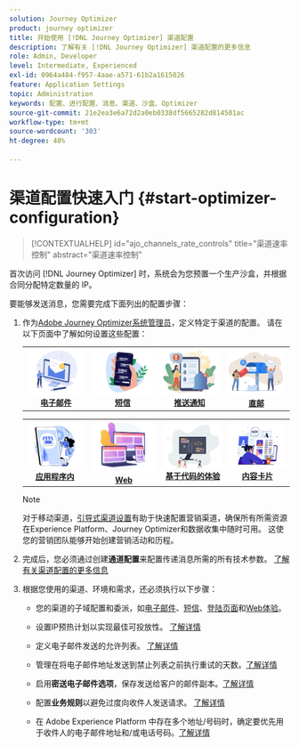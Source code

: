 ```yaml
---
solution: Journey Optimizer
product: journey optimizer
title: 开始使用 [!DNL Journey Optimizer] 渠道配置
description: 了解有关 [!DNL Journey Optimizer] 渠道配置的更多信息
role: Admin, Developer
level: Intermediate, Experienced
exl-id: 0964a484-f957-4aae-a571-61b2a1615026
feature: Application Settings
topic: Administration
keywords: 配置、进行配置、消息、渠道、沙盒、Optimizer
source-git-commit: 21e2ea3e6a72d2a0eb0338df5665282d814501ac
workflow-type: tm+mt
source-wordcount: '303'
ht-degree: 48%

---
```



# 渠道配置快速入门 {#start-optimizer-configuration}

>[!CONTEXTUALHELP]
>id="ajo_channels_rate_controls"
>title="渠道速率控制"
>abstract="渠道速率控制"

首次访问 [!DNL Journey Optimizer] 时，系统会为您预置一个生产沙盒，并根据合同分配特定数量的 IP。

要能够发送消息，您需要完成下面列出的配置步骤：

1. 作为[Adobe Journey Optimizer系统管理员](../start/path/administrator.md)，定义特定于渠道的配置。 请在以下页面中了解如何设置这些配置：

   <table style="table-layout:fixed"><tr style="border: 0;">
    <td><a href="../email/get-started-email-config.md"><img alt="电子邮件" src="../channels/assets/do-not-localize/email.png"></a>
    <div align="center"><a href="../email/get-started-email-config.md"><strong>电子邮件</strong></a></div></td>
    <td><a href="../sms/sms-configuration.md"><img alt="短信" src="../channels/assets/do-not-localize/sms.png"></a>
    <div align="center"><a href="../sms/sms-configuration.md"><strong>短信</strong></a></div></td>
    <td><a href="../push/push-configuration.md"><img alt="推送" src="../channels/assets/do-not-localize/push.png"></a>
    <div align="center"><a href="../push/push-configuration.md"><strong>推送通知</strong></a></div></td>
    <td><a href="../direct-mail/direct-mail-configuration.md"><img alt="直邮" src="../channels/assets/do-not-localize/direct-mail.jpg"></a>
    <div align="center"><a href="../direct-mail/direct-mail-configuration.md"><strong>直邮</strong></a></div></td>
    </tr></table>

   <table style="table-layout:fixed"><tr style="border: 0;">
    <td><a href="../in-app/inapp-configuration.md"><img alt="应用程序内" src="../channels/assets/do-not-localize/inapp.jpg"></a>
    <div align="center"><a href="../in-app/inapp-configuration.md"><strong>应用程序内</strong></a></div></td>
    <td><a href="../web/web-configuration.md"><img alt="Web" src="../channels/assets/do-not-localize/web.jpg"></a>
    <div align="center"><a href="../web/web-configuration.md"><strong>Web</strong></a></div></td>
    <td><a href="../code-based/code-based-configuration.md"><img alt="基于代码的体验" src="../channels/assets/do-not-localize/code.png"></a>
    <div align="center"><a href="../code-based/code-based-configuration.md"><strong>基于代码的体验</strong></a></div></td>
    <td><a href="../content-card/content-card-configuration-prereq.md"><img alt="内容卡片" src="../channels/assets/do-not-localize/cards.png"></a>
    <div align="center"><a href="../content-card/content-card-configuration-prereq.md"><strong>内容卡片</strong></a></div></td>
    </tr></table>

   >[!NOTE]
   >
   >对于移动渠道，[引导式渠道设置](set-mobile-config.md)有助于快速配置营销渠道，确保所有所需资源在Experience Platform、Journey Optimizer和数据收集中随时可用。 这使您的营销团队能够开始创建营销活动和历程。

1. 完成后，您必须通过创建&#x200B;**通道配置**&#x200B;来配置传递消息所需的所有技术参数。 [了解有关渠道配置的更多信息](channel-surfaces.md)

1. 根据您使用的渠道、环境和需求，还必须执行以下步骤：

   * 您的渠道的子域配置和委派，如[电子邮件](about-subdomain-delegation.md)、[短信](../sms/sms-subdomains.md)、[登陆页面](../landing-pages/lp-subdomains.md)和[Web体验](../web/web-delegated-subdomains.md)。

   * 设置IP预热计划以实现最佳可投放性。 [了解详情](ip-warmup-gs.md)

   * 定义电子邮件发送的允许列表。 [了解详情](allow-list.md)

   * 管理在将电子邮件地址发送到禁止列表之前执行重试的天数。[了解详情](manage-suppression-list.md)

   * 启用&#x200B;**密送电子邮件选项**，保存发送给客户的邮件副本。[了解详情](archiving-support.md#enable-bcc)

   * 配置&#x200B;**业务规则**&#x200B;以避免过度向收件人发送请求。 [了解详情](../conflict-prioritization/rule-sets.md)

   * 在 Adobe Experience Platform 中存在多个地址/号码时，确定要优先用于收件人的电子邮件地址和/或电话号码。[了解详情](primary-email-addresses.md)
